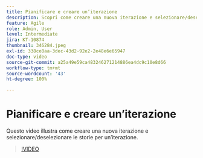 ```yaml
---
title: Pianificare e creare un’iterazione
description: Scopri come creare una nuova iterazione e selezionare/deselezionare le storie per un’iterazione.
feature: Agile
role: Admin, User
level: Intermediate
jira: KT-10874
thumbnail: 346284.jpeg
exl-id: 338ce8aa-3dec-43d2-92e2-2e48e6e65947
doc-type: video
source-git-commit: a25a49e59ca483246271214886ea4dc9c10e8d66
workflow-type: tm+mt
source-wordcount: '43'
ht-degree: 100%

---
```


# Pianificare e creare un’iterazione

Questo video illustra come creare una nuova iterazione e selezionare/deselezionare le storie per un’iterazione.

>[!VIDEO](https://video.tv.adobe.com/v/346284/?quality=12&learn=on)
